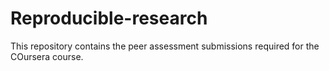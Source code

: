 Reproducible-research
=====================
This repository contains the peer assessment submissions required for the COursera course.
